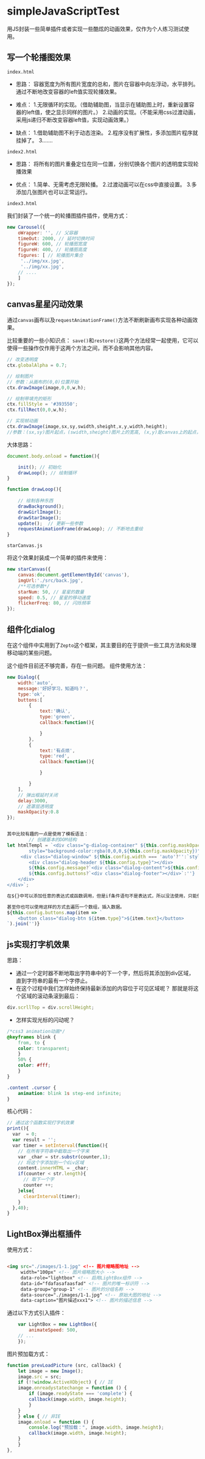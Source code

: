 # simpleJavaScriptTest
用JS封装一些简单插件或者实现一些酷炫的动画效果，仅作为个人练习测试使用。

## 写一个轮播图效果
`index.html`
* 思路：
容器宽度为所有图片宽度的总和，图片在容器中向左浮动，水平排列。
通过不断地改变容器的left值实现轮播效果。

* 难点：
1.无限循环的实现。（借助辅助图，当显示在辅助图上时，重新设置容器的left值，使之显示同样的图片。）
2.动画的实现。（不能采用css过渡动画，采用js递归不断改变容器left值，实现动画效果。）

* 缺点：
1.借助辅助图不利于动态渲染。
2.程序没有扩展性，多添加图片程序就挂掉了。
3.......



`index2.html`

* 思路：
将所有的图片重叠定位在同一位置，分别切换各个图片的透明度实现轮播效果

* 优点：
1.简单、无需考虑无限轮播。
2.过渡动画可以在css中直接设置。
3.多添加几张图片也可以正常运行。

`index3.html`

我们封装了一个统一的轮播图插件插件，使用方式：

```js
new Carousel({	 
	oWrapper: '', // 父容器
	timeOut: 2000, // 延时切换时间
	figureW: 600, // 轮播图宽度
	figureH: 400, // 轮播图高度
	figures: [ // 轮播图片集合
	 '../img/xx.jpg',
	 '../img/xx.jpg',
	// ....
	]		
});
```

## canvas星星闪动效果

通过`canvas`画布以及`requestAnimationFrame()`方法不断刷新画布实现各种动画效果。

比较重要的一些小知识点：
`save()`和`restore()`这两个方法经常一起使用，它可以使得一些操作仅作用于这两个方法之间，而不会影响其他内容。

```js
// 改变透明度
ctx.globalAlpha = 0.7;

// 绘制图片
// 参数：从画布的(0,0)位置开始
ctx.drawImage(image,0,0,w,h);

// 绘制带填充的矩形
ctx.fillStyle = '#393550';
ctx.fillRect(0,0,w,h);

// 实现帧动画
ctx.drawImage(image,sx,sy,swidth,sheight,x,y,width,height);
//参数：(sx,sy)图片起点，(swidth,sheight)图片上的宽高, (x,y)是canvas上的起点，(width,height)是绘制在canvas上的宽高。

```

大体思路：

```js
document.body.onload = function(){

	init(); // 初始化
	drawLoop(); // 绘制循环
}

function drawLoop(){
	
	// 绘制各种东西
	drawBackground();
	drawGirlImage();
	drawStarImage();
	update();  // 更新一些参数
	requestAnimationFrame(drawLoop); // 不断地去重绘
}
```

`starCanvas.js`

将这个效果封装成一个简单的插件来使用：

```js
new starCanvas({
	canvas:document.getElementById('canvas'),
	imgUrl:'./src/back.jpg',
	/**可选参数*/
	starNum: 50, // 星星的数量
	speed: 0.5, // 星星的移动速度
	flickerFreq: 80, // 闪烁频率
});
```

## 组件化dialog

在这个组件中实用到了`Zepto`这个框架，其主要目的在于提供一些工具方法和处理移动端的某些问题。

这个组件目前还不够完善，存在一些问题。
组件使用方法：

```js
new Dialog({
	width:'auto',
	message:'好好学习，知道吗？',
	type:'ok',
	buttons:[
		{
			text:'确认',
			type:'green',
			callback:function(){

			}					
		},
		{
			text:'有点烦',
			type:'red',
			callback:function(){

			}

		}
	],
	// 弹出框延时关闭
	delay:3000,
	// 遮罩层透明度
	maskOpacity:0.8
});


其中比较有趣的一点是使用了模板语法：
		// 创建基本的DOM结构
let htmlTempl = `<div class="g-dialog-container" ${this.config.maskOpacity?`
		style="background-color:rgba(0,0,0,${this.config.maskOpacity})";`:''}>
	 <div class="dialog-window" ${this.config.width === 'auto'?'':`style="width:${this.config.width}px"`}>
		<div class="dialog-header ${this.config.type}"></div>
		${this.config.message?`<div class="dialog-content">${this.config.message}</div>`:''}
		${this.config.buttons?`<div class="dialog-footer"></div>`:''}
	</div>
</div>`;

在${}中可以添加任意的表达式或函数调用，但是if条件语句不是表达式，所以没法使用，只能使用三目运算符来达到目的。

甚至你也可以使用这样的方式去遍历一个数组，插入数据。
${this.config.buttons.map(item => `
	<button class="dialog-btn ${item.type}">${item.text}</button>
`).join('')}		

```

## js实现打字机效果

思路：
* 通过一个定时器不断地取出字符串中的下一个字，然后将其添加到div区域，直到字符串的最有一个字停止。
* 在这个过程中我们怎样始终保持最新添加的内容位于可见区域呢？
那就是将这个区域的滚动条滚到最后：
```js
div.scrllTop = div.scrollHeight;
```
* 怎样实现光标的闪动呢？
```css
/*css3 animation动画*/
@keyframes blink {
    from, to {
	color: transparent;
    }
    50% {
	color: #fff;
    }
}

.content .cursor {
    animation: blink 1s step-end infinite;
}
```


核心代码：
```js
// 通过这个函数实现打字机效果
print(){
  var  = 0;
  var result = '';
  var timer = setInterval(function(){
    // 在所有字符串中截取出一个字来
    var _char = str.substr(counter,1);
    // 将这个字添加到一个div区域
    content.innerHTML = _char;
    if(counter < str.length){
      // 取下一个字
      counter ++;            
    }else{
      clearInterval(timer);
    }
  },40);
}
```


## LightBox弹出框插件

使用方式：

```html

<img src="./images/1-1.jpg" <!-- 图片缩略图地址 -->
     width="100px" <!-- 图片缩略图大小 -->
     data-role="lightbox" <!-- 启用LightBox组件 -->
     data-id="fdafasafaasfad" <!-- 图片的唯一标识符 -->
     data-group="group-1" <!-- 图片的分组名称 -->
     data-source="./images/1-1.jpg" <!-- 原始大图的地址 -->
     data-caption="图片描述xxx1"> <!-- 图片的描述信息 -->
```

通过以下方式引入插件：

```js
    var LightBox = new LightBox({
        animateSpeed: 500,
	// ...
    });
```

图片预加载方式：

```js
function prevLoadPicture (src, callback) {
    let image = new Image();
    image.src = src;
    if (!!window.ActiveXObject) { // IE
	image.onreadystatechange = function () {
	    if (image.readyState === 'complete') {
		callback(image.width, image.height);
	    }
	}
    } else { // 非IE
	image.onload = function () {
	    console.log("预加载：", image.width, image.height);
	    callback(image.width, image.height);
	}
    }
},
```


















